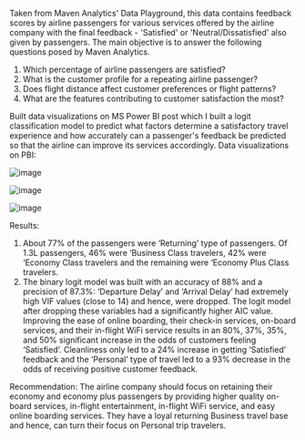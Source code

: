Taken from Maven Analytics' Data Playground, this data contains feedback scores by airline passengers for various services offered by the airline company with the final feedback - 'Satisfied' or 'Neutral/Dissatisfied' also given by passengers. The main objective is to answer the following questions posed by Maven Analytics.
1. Which percentage of airline passengers are satisfied? 
2. What is the customer profile for a repeating airline passenger?
3. Does flight distance affect customer preferences or flight patterns?
4. What are the features contributing to customer satisfaction the most?

Built data visualizations on MS Power BI post which I built a logit classification model to predict what factors determine a satisfactory travel experience and how accurately can a passenger's feedback be predicted so that the airline can improve its services accordingly. 
Data visualizations on PBI:

![image](https://github.com/tanindatascience/Multivariate-Regression-and-Predictive-Modeling/assets/131387030/1fce2673-f5ac-44ff-be7a-639ed682b983)

![image](https://github.com/tanindatascience/Multivariate-Regression-and-Predictive-Modeling/assets/131387030/51cdf1a9-6dd4-404a-bf4c-26ac8946d15b)

![image](https://github.com/tanindatascience/Multivariate-Regression-and-Predictive-Modeling/assets/131387030/65a45300-d8a8-464a-ad6b-cf01f75293a5)

Results:
1. About 77% of the passengers were ‘Returning’ type of passengers. Of 1.3L passengers, 46% were ‘Business Class travelers, 42% were ‘Economy Class travelers and the remaining were ‘Economy Plus Class travelers. 
2. The binary logit model was built with an accuracy of 88% and a precision of 87.3%:
‘Departure Delay’ and ‘Arrival Delay’ had extremely high VIF values (close to 14) and hence, were dropped. The logit model after dropping these variables had a significantly higher AIC value. Improving the ease of online boarding, their check-in services, on-board services, and their in-flight WiFi service results in an 80%, 37%, 35%, and 50% significant increase in the odds of customers feeling ‘Satisfied’. Cleanliness only led to a 24% increase in getting ‘Satisfied’ feedback and the ‘Personal’ type of travel led to a 93% decrease in the odds of receiving positive customer feedback. 

Recommendation:
The airline company should focus on retaining their economy and economy plus passengers by providing higher quality on-board services, in-flight entertainment, in-flight WiFi service, and easy online boarding services. They have a loyal returning Business travel base and hence, can turn their focus on Personal trip travelers.
